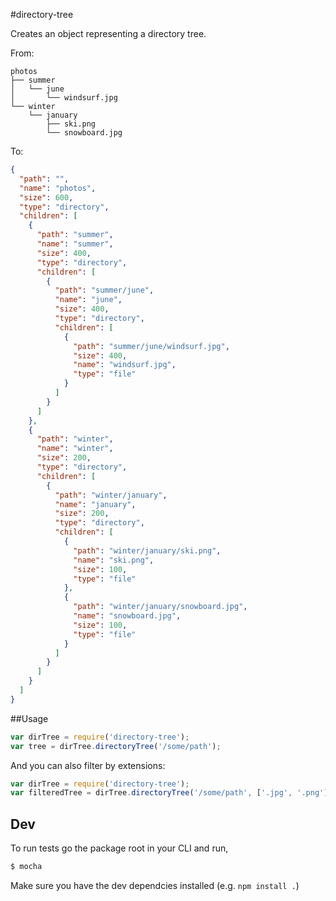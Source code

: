 #directory-tree

Creates an object representing a directory tree.

From:

```
photos
├── summer
│   └── june
│       └── windsurf.jpg
└── winter
    └── january
        ├── ski.png
        └── snowboard.jpg
```

To:

```json
{
  "path": "",
  "name": "photos",
  "size": 600,
  "type": "directory",
  "children": [
    {
      "path": "summer",
      "name": "summer",
      "size": 400,
      "type": "directory",
      "children": [
        {
          "path": "summer/june",
          "name": "june",
          "size": 400,
          "type": "directory",
          "children": [
            {
              "path": "summer/june/windsurf.jpg",
              "size": 400,
              "name": "windsurf.jpg",
              "type": "file"
            }
          ]
        }
      ]
    },
    {
      "path": "winter",
      "name": "winter",
      "size": 200,
      "type": "directory",
      "children": [
        {
          "path": "winter/january",
          "name": "january",
          "size": 200,
          "type": "directory",
          "children": [
            {
              "path": "winter/january/ski.png",
              "name": "ski.png",
              "size": 100,
              "type": "file"
            },
            {
              "path": "winter/january/snowboard.jpg",
              "name": "snowboard.jpg",
              "size": 100,
              "type": "file"
            }
          ]
        }
      ]
    }
  ]
}
```

##Usage

```javascript
var dirTree = require('directory-tree');
var tree = dirTree.directoryTree('/some/path');
```

And you can also filter by extensions:

```javascript
var dirTree = require('directory-tree');
var filteredTree = dirTree.directoryTree('/some/path', ['.jpg', '.png']);
```


## Dev

To run tests go the package root in your CLI and run,

```bash
$ mocha
```

Make sure you have the dev dependcies installed (e.g. `npm install .`)
